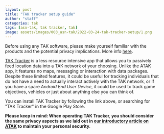 ```yaml
---
layout: post
title: "TAK tracker setup guide"
author: "staff"
categories: tak
tags: [asn-tak, tak tracker, tak]
image: assets/images/003_asn-tak/2022-03-24-tak-tracker-setup/1.png
---
```


Before using any TAK software, please make yourself familiar with the products and the potential privacy implications. More info [here](/asn-tak-overview).


<a href="https://play.google.com/store/apps/details?id=gov.tak.taktracker&hl=en&gl=US" target="_blank">TAK Tracker</a> is a less resource intensive app that allows you to passively feed location data into a TAK network of your choosing.
Unlike the ATAK app, it features no maps, messaging or interaction with data packages.
Despite these limited features, it could be useful for tracking individuals that do not have a need to actually interact actively with the TAK network, or if you have a spare *Android End User Device*, it could be used to track game objectives, vehicles or just about anything else you can think of.

You can install TAK Tracker by following the link above, or searching for "TAK Tracker" in the Google Play Store.


**Please keep in mind: When operating TAK Tracker, you should consider the same privacy aspects as we laid out in <a href="/introduction-to-atak/">our introductory article on ATAK</a> to maintain your personal security.**